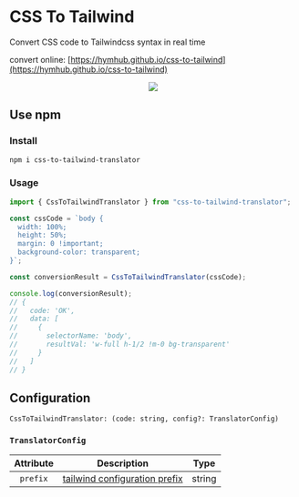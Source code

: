 # CSS To Tailwind

Convert CSS code to Tailwindcss syntax in real time

convert online: [https://hymhub.github.io/css-to-tailwind](https://hymhub.github.io/css-to-tailwind)

<p align="center">
  <img src="https://raw.githubusercontent.com/hymhub/css-to-tailwind/HEAD/md/demo.gif">
<p>

## Use npm

### Install

```bash
npm i css-to-tailwind-translator
```

### Usage

```js
import { CssToTailwindTranslator } from "css-to-tailwind-translator";

const cssCode = `body {
  width: 100%;
  height: 50%;
  margin: 0 !important;
  background-color: transparent;
}`;

const conversionResult = CssToTailwindTranslator(cssCode);

console.log(conversionResult);
// {
//   code: 'OK',
//   data: [
//     {
//       selectorName: 'body',
//       resultVal: 'w-full h-1/2 !m-0 bg-transparent'
//     }
//   ]
// }
```

## Configuration

`CssToTailwindTranslator: (code: string, config?: TranslatorConfig)`

### `TranslatorConfig`

| Attribute |                                    Description                                     |  Type  |
| :-------: | :--------------------------------------------------------------------------------: | :----: |
| `prefix`  | [tailwind configuration prefix](https://tailwindcss.com/docs/configuration#prefix) | string |
